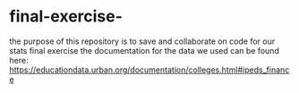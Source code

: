 # final-exercise-
the purpose of this repository is to save and collaborate on code for our stats final exercise
the documentation for the data we used can be found here: https://educationdata.urban.org/documentation/colleges.html#ipeds_finance
